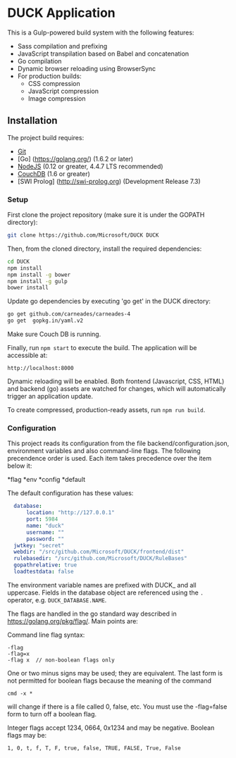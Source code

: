 # DUCK Application

This is a Gulp-powered build system with the following features:

- Sass compilation and prefixing
- JavaScript transpilation based on Babel and concatenation
- Go compilation
- Dynamic browser reloading using BrowserSync
- For production builds:
  - CSS compression
  - JavaScript compression
  - Image compression

## Installation

The project build requires:

- [Git](https://git-scm.com/)
- [Go] (https://golang.org/)  (1.6.2 or later)
- [NodeJS](https://nodejs.org/en/) (0.12 or greater, 4.4.7 LTS recommended)
- [CouchDB](http://couchdb.apache.org/) (1.6 or greater)
- [SWI Prolog] (http://swi-prolog.org) (Development Release 7.3)

### Setup

First clone the project repository (make sure it is under the GOPATH directory):

```bash
git clone https://github.com/Microsoft/DUCK DUCK
```

Then, from the cloned directory, install the required dependencies:

```bash
cd DUCK
npm install
npm install -g bower
npm install -g gulp
bower install
```
Update go dependencies by executing 'go get' in the DUCK directory:

```bash
go get github.com/carneades/carneades-4
go get  gopkg.in/yaml.v2
```

Make sure Couch DB is running.

Finally, run `npm start` to execute the build. The application will be accessible at:

```
http://localhost:8000
```
Dynamic reloading will be enabled. Both frontend (Javascript, CSS, HTML) and backend (go) assets are watched for changes, which will automatically trigger an
application update.  

To create compressed, production-ready assets, run `npm run build`.


### Configuration

This project reads its configuration from the file backend/configuration.json, environment variables and also command-line flags. 
The following precendence order is used. Each item takes precedence over the item below it:


*flag
*env
*config
*default

The default configuration has these values:

```yaml
  database: 
      location: "http://127.0.0.1"
      port: 5984
      name: "duck"
	  username: ""
	  password: ""
  jwtkey: "secret"
  webdir: "/src/github.com/Microsoft/DUCK/frontend/dist"
  rulebasedir: "/src/github.com/Microsoft/DUCK/RuleBases"
  gopathrelative: true
  loadtestdata: false
```

The environment variable names are prefixed with DUCK_ and all uppercase. Fields in the database object are referenced using the `.` operator, e.g. 
`DUCK_DATABASE.NAME`.

The flags are handled in the go standard way described in https://golang.org/pkg/flag/. 
Main points are:

Command line flag syntax:
```
-flag
-flag=x
-flag x  // non-boolean flags only
```
One or two minus signs may be used; they are equivalent. The last form is not permitted for boolean flags because the meaning of the command

`cmd -x *`

will change if there is a file called 0, false, etc. You must use the -flag=false form to turn off a boolean flag.

Integer flags accept 1234, 0664, 0x1234 and may be negative. Boolean flags may be:

`1, 0, t, f, T, F, true, false, TRUE, FALSE, True, False`
